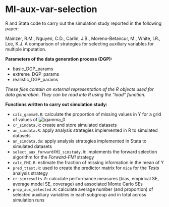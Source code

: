 # MI-aux-var-selection

R and Stata code to carry out the simulation study reported in the following paper:

Mainzer, R.M., Nguyen, C.D., Carlin, J.B., Moreno-Betancur, M., White, I.R., Lee, K.J. A comparison of strategies for selecting auxiliary variables for multiple imputation. 

**Parameters of the data generation process (DGP):**
- basic_DGP_params
- extreme_DGP_params
- realistic_DGP_params

_These files contain an external representation of the R objects used for data generation. They can be read into R using the "load" function._

**Functions written to carry out simulation study:**
- ``calc_gamma0.R``: calculate the proportion of missing values in Y for a grid of values of <img src="https://latex.codecogs.com/svg.image?\gamma_0&space;" title="\gamma_0 " />
- ``cr_simdata.R``: create and store simulated datasets
- ``an_simdata.R``: apply analysis strategies implemented in R to simulated datasets
- ``an_simdata.do``: apply analysis strategies implemented in Stata to simulated datasets
- ``select_aux_forwardFMI_simstudy.R``: implements the forward selection algorithm for the _Forward-FMI_ strategy
- ``calc_FMI.R``: estimate the fraction of missing information in the mean of Y
- ``pred_ttest.R``: used to create the predictor matrix for ``mice`` for the _Tests_ analysis strategy
- ``cr_simresults.R``: calculate performance measures (bias, empirical SE, average model SE, coverage) and associated Monte Carlo SEs
- ``prop_aux_selected.R``: calculate average number (and proportion) of selected auxiliary variables in each subgroup and in total across simulation runs
